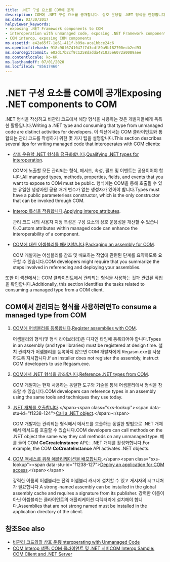 ```yaml
---
title: .NET 구성 요소를 COM에 공개
description: COM에 .NET 구성 요소를 공개합니다. 상호 운용할 .NET 형식을 한정합니다. interop 특성을 적용합니다. COM용 어셈블리를 패키지합니다. COM에서 관리되는 형식을 사용합니다.
ms.date: 03/30/2017
helpviewer_keywords:
- exposing .NET Framework components to COM
- interoperation with unmanaged code, exposing .NET Framework components
- COM interop, exposing COM components
ms.assetid: e42a65f7-1e61-411f-b09a-aca1bbce24c6
ms.openlocfilehash: 918c90f6741047f7d3cdf89a9b182700ecb2ed93
ms.sourcegitcommit: e02d17b2cf9c1258dadda4810a5e6072a0089aee
ms.contentlocale: ko-KR
ms.lasthandoff: 07/01/2020
ms.locfileid: "85617460"
---
```

# <a name="exposing-net-components-to-com"></a><span data-ttu-id="f1238-107">.NET 구성 요소를 COM에 공개</span><span class="sxs-lookup"><span data-stu-id="f1238-107">Exposing .NET components to COM</span></span>

<span data-ttu-id="f1238-108">.NET 형식을 작성하고 비관리 코드에서 해당 형식을 사용하는 것은 개발자들에게 독특한 활동입니다.</span><span class="sxs-lookup"><span data-stu-id="f1238-108">Writing a .NET type and consuming that type from unmanaged code are distinct activities for developers.</span></span> <span data-ttu-id="f1238-109">이 섹션에서는 COM 클라이언트와 통합되는 관리 코드를 작성하기 위한 몇 가지 팁을 설명합니다.</span><span class="sxs-lookup"><span data-stu-id="f1238-109">This section describes several tips for writing managed code that interoperates with COM clients:</span></span>

- <span data-ttu-id="f1238-110">[상호 운용할 .NET 형식을 정규화합니다](../../standard/native-interop/qualify-net-types-for-interoperation.md).</span><span class="sxs-lookup"><span data-stu-id="f1238-110">[Qualifying .NET types for interoperation](../../standard/native-interop/qualify-net-types-for-interoperation.md).</span></span>

     <span data-ttu-id="f1238-111">COM에 노출할 모든 관리되는 형식, 메서드, 속성, 필드 및 이벤트는 공용이어야 합니다.</span><span class="sxs-lookup"><span data-stu-id="f1238-111">All managed types, methods, properties, fields, and events that you want to expose to COM must be public.</span></span> <span data-ttu-id="f1238-112">형식에는 COM을 통해 호출될 수 있는 유일한 생성자인 공용 매개 변수가 없는 생성자가 있어야 합니다.</span><span class="sxs-lookup"><span data-stu-id="f1238-112">Types must have a public parameterless constructor, which is the only constructor that can be invoked through COM.</span></span>

- <span data-ttu-id="f1238-113">[Interop 특성을 적용합니다](../../standard/native-interop/apply-interop-attributes.md).</span><span class="sxs-lookup"><span data-stu-id="f1238-113">[Applying interop attributes](../../standard/native-interop/apply-interop-attributes.md).</span></span>

     <span data-ttu-id="f1238-114">관리 코드 내의 사용자 지정 특성은 구성 요소의 상호 운용성을 개선할 수 있습니다.</span><span class="sxs-lookup"><span data-stu-id="f1238-114">Custom attributes within managed code can enhance the interoperability of a component.</span></span>

- <span data-ttu-id="f1238-115">[COM에 대한 어셈블리를 패키지합니다](packaging-an-assembly-for-com.md).</span><span class="sxs-lookup"><span data-stu-id="f1238-115">[Packaging an assembly for COM](packaging-an-assembly-for-com.md).</span></span>

     <span data-ttu-id="f1238-116">COM 개발자는 어셈블리를 참조 및 배포하는 작업에 관련된 단계를 요약하도록 요구할 수 있습니다.</span><span class="sxs-lookup"><span data-stu-id="f1238-116">COM developers might require that you summarize the steps involved in referencing and deploying your assemblies.</span></span>

 <span data-ttu-id="f1238-117">또한 이 섹션에서는 COM 클라이언트에서 관리되는 형식을 사용하는 것과 관련된 작업을 확인합니다.</span><span class="sxs-lookup"><span data-stu-id="f1238-117">Additionally, this section identifies the tasks related to consuming a managed type from a COM client.</span></span>

## <a name="to-consume-a-managed-type-from-com"></a><span data-ttu-id="f1238-118">COM에서 관리되는 형식을 사용하려면</span><span class="sxs-lookup"><span data-stu-id="f1238-118">To consume a managed type from COM</span></span>

1. <span data-ttu-id="f1238-119">[COM에 어셈블리를 등록합니다](registering-assemblies-with-com.md).</span><span class="sxs-lookup"><span data-stu-id="f1238-119">[Register assemblies with COM](registering-assemblies-with-com.md).</span></span>

     <span data-ttu-id="f1238-120">어셈블리의 형식(및 형식 라이브러리)은 디자인 타임에 등록되어야 합니다.</span><span class="sxs-lookup"><span data-stu-id="f1238-120">Types in an assembly (and type libraries) must be registered at design time.</span></span> <span data-ttu-id="f1238-121">설치 관리자가 어셈블리를 등록하지 않으면 COM 개발자에게 Regasm.exe를 사용하도록 지시합니다.</span><span class="sxs-lookup"><span data-stu-id="f1238-121">If an installer does not register the assembly, instruct COM developers to use Regasm.exe.</span></span>

2. <span data-ttu-id="f1238-122">[COM에서 .NET 형식을 참조합니다](how-to-reference-net-types-from-com.md).</span><span class="sxs-lookup"><span data-stu-id="f1238-122">[Reference .NET types from COM](how-to-reference-net-types-from-com.md).</span></span>

     <span data-ttu-id="f1238-123">COM 개발자는 현재 사용하는 동일한 도구와 기술을 통해 어셈블리에서 형식을 참조할 수 있습니다.</span><span class="sxs-lookup"><span data-stu-id="f1238-123">COM developers can reference types in an assembly using the same tools and techniques they use today.</span></span>

3. <span data-ttu-id="f1238-124">[.NET 개체를 호출합니다](https://docs.microsoft.com/previous-versions/dotnet/netframework-4.0/8hw8h46b(v=vs.100)).</span><span class="sxs-lookup"><span data-stu-id="f1238-124">[Call a .NET object](https://docs.microsoft.com/previous-versions/dotnet/netframework-4.0/8hw8h46b(v=vs.100)).</span></span>

     <span data-ttu-id="f1238-125">COM 개발자는 관리되는 형식에서 메서드를 호출하는 동일한 방법으로 .NET 개체에서 메서드를 호출할 수 있습니다.</span><span class="sxs-lookup"><span data-stu-id="f1238-125">COM developers can call methods on the .NET object the same way they call methods on any unmanaged type.</span></span> <span data-ttu-id="f1238-126">예를 들어 COM **CoCreateInstance** API는 .NET 개체를 활성화합니다.</span><span class="sxs-lookup"><span data-stu-id="f1238-126">For example, the COM **CoCreateInstance** API activates .NET objects.</span></span>

4. <span data-ttu-id="f1238-127">[COM 액세스를 위해 애플리케이션을 배포합니다](https://docs.microsoft.com/previous-versions/dotnet/netframework-4.0/c2850st8(v=vs.100)).</span><span class="sxs-lookup"><span data-stu-id="f1238-127">[Deploy an application for COM access](https://docs.microsoft.com/previous-versions/dotnet/netframework-4.0/c2850st8(v=vs.100)).</span></span>

     <span data-ttu-id="f1238-128">강력한 이름의 어셈블리는 전역 어셈블리 캐시에 설치할 수 있고 게시자의 시그니처가 필요합니다.</span><span class="sxs-lookup"><span data-stu-id="f1238-128">A strong-named assembly can be installed in the global assembly cache and requires a signature from its publisher.</span></span> <span data-ttu-id="f1238-129">강력한 이름이 아닌 어셈블리는 클라이언트의 애플리케이션 디렉터리에 설치해야 합니다.</span><span class="sxs-lookup"><span data-stu-id="f1238-129">Assemblies that are not strong named must be installed in the application directory of the client.</span></span>

## <a name="see-also"></a><span data-ttu-id="f1238-130">참조</span><span class="sxs-lookup"><span data-stu-id="f1238-130">See also</span></span>

- [<span data-ttu-id="f1238-131">비관리 코드와의 상호 운용</span><span class="sxs-lookup"><span data-stu-id="f1238-131">Interoperating with Unmanaged Code</span></span>](index.md)
- [<span data-ttu-id="f1238-132">COM Interop 샘플: COM 클라이언트 및 .NET 서버</span><span class="sxs-lookup"><span data-stu-id="f1238-132">COM Interop Sample: COM Client and .NET Server</span></span>](com-interop-sample-com-client-and-net-server.md)
